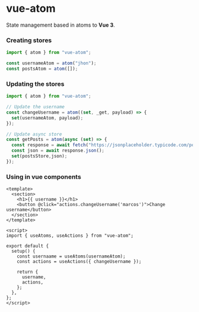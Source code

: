 # vue-atom

State management based in atoms to **Vue 3**.

### Creating stores

```javascript
import { atom } from "vue-atom";

const usernameAtom = atom("jhon");
const postsAtom = atom([]);
```

### Updating the stores

```javascript
import { atom } from "vue-atom";

// Update the username
const changeUsername = atom((set, _get, payload) => {
  set(usernameAtom, payload);
});

// Update async store
const getPosts = atom(async (set) => {
  const response = await fetch("https://jsonplaceholder.typicode.com/posts");
  const json = await response.json();
  set(postsStore,json);
});
```

### Using in vue components

```vue
<template>
  <section>
    <h1>{{ username }}</h1>
    <button @click="actions.changeUsername('marcos')">Change username</button>
  </section>
</template>

<script>
import { useAtoms, useActions } from "vue-atom";

export default {
  setup() {
    const usernaame = useAtoms(usernameAtom);
    const actions = useActions({ changeUsername });

    return {
      username,
      actions,
    };
  },
};
</script>
```
